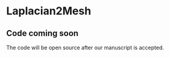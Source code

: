# Laplacian2Mesh

## Code coming soon

The code will be open source after our manuscript is accepted.
